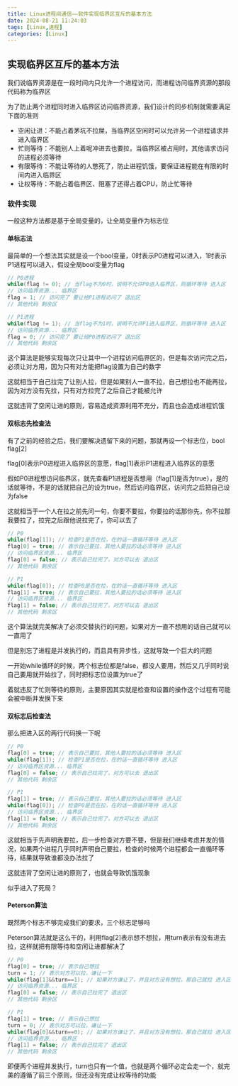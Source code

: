 ```yaml
---
title: Linux进程间通信——软件实现临界区互斥的基本方法
date: 2024-08-21 11:24:03
tags: [Linux,进程]
categories: [Linux]
---
```


## 实现临界区互斥的基本方法

我们说临界资源是在一段时间内只允许一个进程访问，而进程访问临界资源的那段代码称为临界区

为了防止两个进程同时进入临界区访问临界资源，我们设计的同步机制就需要满足下面的准则

* 空闲让进：不能占着茅坑不拉屎，当临界区空闲时可以允许另一个进程请求并进入临界区
* 忙则等待：不能别人上着呢冲进去也要拉，当临界区被占用时，其他请求访问的进程必须等待
* 有限等待：不能让等待的人憋死了，防止进程饥饿，要保证进程能在有限的时间内进入临界区
* 让权等待：不能占着临界区、阻塞了还得占着CPU，防止忙等待

### 软件实现

一般这种方法都是基于全局变量的，让全局变量作为标志位

#### 单标志法

最简单的一个想法其实就是设一个bool变量，0时表示P0进程可以进入，1时表示P1进程可以进入，假设全局bool变量为flag

```c
// P0进程
while(flag != 0); // 当flag不为0时，说明不允许P0进入临界区，则循环等待 进入区
// 访问临界资源... 临界区
flag = 1; // 访问完了 要让给P1进程访问了 退出区
// 其他代码 剩余区
```

```c
// P1进程
while(flag != 1); // 当flag不为1时，说明不允许P1进入临界区，则循环等待 进入区
// 访问临界资源... 临界区
flag = 0; // 访问完了 要让给P0进程访问了 退出区
// 其他代码 剩余区
```

这个算法是能够实现每次只让其中一个进程访问临界区的，但是每次访问完之后，必须让对方用，因为只有对方能把flag设置为自己的数字

这就相当于自己拉完了让别人拉，但是如果别人一直不拉，自己想拉也不能再拉，因为对方没有先拉，只有对方拉完了之后自己才能被允许

这就违背了空闲让进的原则，容易造成资源利用不充分，而且也会造成进程饥饿

#### 双标志先检查法

有了之前的经验之后，我们要解决遗留下来的问题，那就再设一个标志位，bool flag[2]

flag[0]表示P0进程进入临界区的意愿，flag[1]表示P1进程进入临界区的意愿

假如P0进程想访问临界区，就先查看P1进程是否想用（flag[1]是否为true），是的话就等待，不是的话就把自己的设为true，然后访问临界区，访问完之后把自己设为false

这就相当于一个人在拉之前先问一句，你要不要拉，你要拉的话那你先，你不拉那我要拉了，拉完之后跟他说拉完了，你可以去了

```c
// P0
while(flag[1]); // 检查P1是否在拉，在的话一直循环等待 进入区
flag[0] = true; // 表示自己要拉，其他人要拉的话必须等待 进入区
// 访问临界区资源... 临界区
flag[0] = false; // 表示自己拉完了，对方可以去 退出区
// 其他代码 剩余区
```

```c
// P1
while(flag[0]); // 检查P0是否在拉，在的话一直循环等待 进入区
flag[1] = true; // 表示自己要拉，其他人要拉的话必须等待 进入区
// 访问临界区资源... 临界区
flag[1] = false; // 表示自己拉完了，对方可以去 退出区
// 其他代码 剩余区
```



这个算法就完美解决了必须交替执行的问题，如果对方一直不想用的话自己就可以一直用了

但是别忘了进程是并发执行的，而且具有异步性，这就导致一个巨大的问题

一开始while循环的时候，两个标志位都是false，都没人要用，然后又几乎同时说自己要用就开始拉了，同时把标志位设置为true了

着就违反了忙则等待的原则，主要原因其实就是检查和设置的操作这个过程有可能会被中断并发换下来

#### 双标志后检查法

那么把进入区的两行代码换一下呢

```c
// P0
flag[0] = true; // 表示自己要拉，其他人要拉的话必须等待 进入区
while(flag[1]); // 检查P1是否在拉，在的话一直循环等待 进入区
// 访问临界区资源... 临界区
flag[0] = false; // 表示自己拉完了，对方可以去 退出区
// 其他代码 剩余区
```

```c
// P1
flag[1] = true; // 表示自己要拉，其他人要拉的话必须等待 进入区
while(flag[0]); // 检查P0是否在拉，在的话一直循环等待 进入区
// 访问临界区资源... 临界区
flag[1] = false; // 表示自己拉完了，对方可以去 退出区
// 其他代码 剩余区
```

这就相当于先声明我要拉，后一步检查对方要不要，但是我们继续考虑并发的情况，如果两个进程几乎同时声明自己要拉，检查的时候两个进程都会一直循环等待，结果就导致谁都没办法拉了

这就违背了空闲让进的原则了，也就会导致饥饿现象

似乎进入了死局？

#### Peterson算法

既然两个标志不够完成我们的要求，三个标志足够吗

Peterson算法就是这么干的，利用flag[2]表示想不想拉，用turn表示有没有进去拉，这样就把有限等待和空闲让进都解决了

```c
// P0
flag[0] = true; // 表示自己想拉
turn = 1; // 表示对方可以拉，谦让一下
while(flag[1]&&turn==1); // 如果对方谦让了，并且对方没有想拉，那自己就拉 进入区
// 访问临界资源... 临界区
flag[0] = false; // 表示自己拉完了 退出区
// 其他代码 剩余区
```

```c
// P1
flag[1] = true; // 表示自己想拉
turn = 0; // 表示对方可以拉，谦让一下
while(flag[0]&&turn==0); // 如果对方谦让了，并且对方没有想拉，那自己就拉 进入区
// 访问临界资源... 临界区
flag[1] = false; // 表示自己拉完了 退出区
// 其他代码 剩余区
```

即便两个进程并发执行，turn也只有一个值，也就是两个循环必定会走一个，就完美的遵循了前三个原则，但还没有完成让权等待的功能

